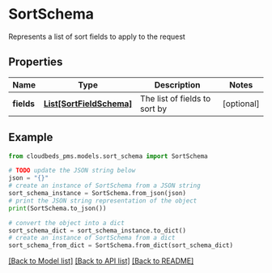 # SortSchema

Represents a list of sort fields to apply to the request

## Properties

Name | Type | Description | Notes
------------ | ------------- | ------------- | -------------
**fields** | [**List[SortFieldSchema]**](SortFieldSchema.md) | The list of fields to sort by | [optional] 

## Example

```python
from cloudbeds_pms.models.sort_schema import SortSchema

# TODO update the JSON string below
json = "{}"
# create an instance of SortSchema from a JSON string
sort_schema_instance = SortSchema.from_json(json)
# print the JSON string representation of the object
print(SortSchema.to_json())

# convert the object into a dict
sort_schema_dict = sort_schema_instance.to_dict()
# create an instance of SortSchema from a dict
sort_schema_from_dict = SortSchema.from_dict(sort_schema_dict)
```
[[Back to Model list]](../README.md#documentation-for-models) [[Back to API list]](../README.md#documentation-for-api-endpoints) [[Back to README]](../README.md)


